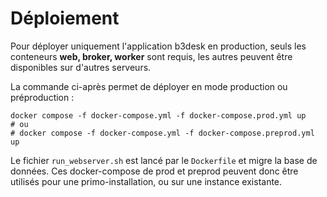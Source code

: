 # Déploiement

Pour déployer uniquement l'application b3desk en production, seuls les conteneurs **web, broker, worker** sont requis, les autres peuvent être disponibles sur d'autres serveurs.

La commande ci-après permet de déployer en mode production ou préproduction :
```
docker compose -f docker-compose.yml -f docker-compose.prod.yml up
# ou
# docker compose -f docker-compose.yml -f docker-compose.preprod.yml up
```

Le fichier `run_webserver.sh` est lancé par le `Dockerfile` et migre la base de données. Ces docker-compose de prod et preprod peuvent donc être utilisés pour une primo-installation, ou sur une instance existante.

